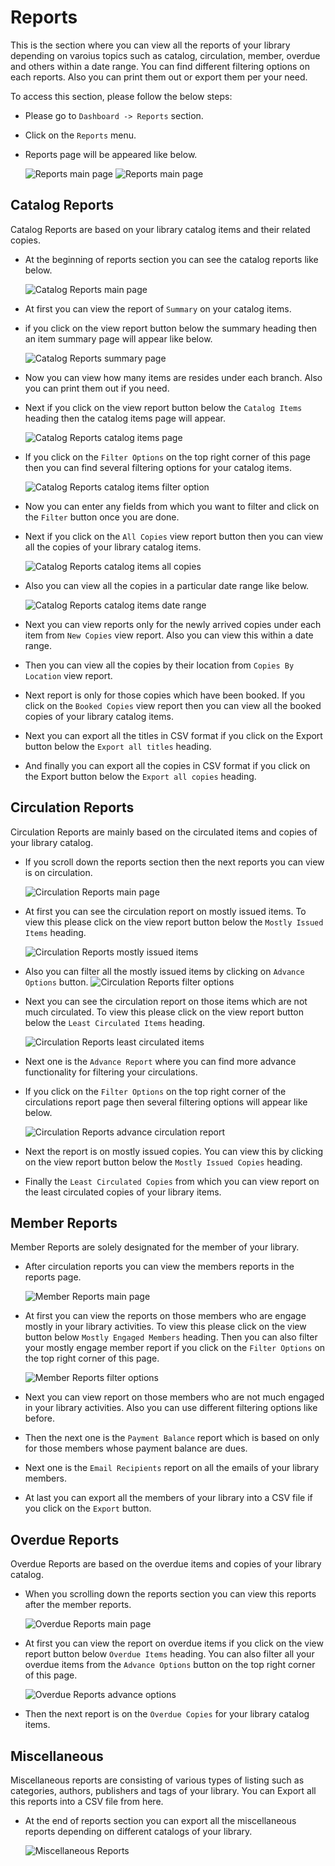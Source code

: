 # Reports

This is the section where you can view all the reports of your library depending on varoius topics such as catalog, circulation, member, overdue and others within a date range. You can find different filtering options on each reports. Also you can print them out or export them per your need. 

To access this section, please follow the below steps:

* Please go to `Dashboard -> Reports` section.
* Click on the `Reports` menu.
* Reports page will be appeared like below.

	![Reports main page](img/reports_main_page.png)
	![Reports main page](img/reports_main_page2.png)

## Catalog Reports

Catalog Reports are based on your library catalog items and their related copies.

* At the beginning of reports section you can see the catalog reports like below.

	![Catalog Reports main page](img/reports_catalog_main_page.png)

* At first you can view the report of `Summary` on your catalog items. 
* if you click on the view report button below the summary heading then an item summary page will appear like below.

	![Catalog Reports summary page](img/reports_catalog_summary_page.png)

* Now you can view how many items are resides under each branch. Also you can print them out if you need.
* Next if you click on the view report button below the `Catalog Items` heading then the catalog items page will appear.

	![Catalog Reports catalog items page](img/reports_catalog_items_page.png)

* If you click on the `Filter Options` on the top right corner of this page then you can find several filtering options for your catalog items.

	![Catalog Reports catalog items filter option](img/reports_catitems_filter_option.png)

* Now you can enter any fields from which you want to filter and click on the `Filter` button once you are done.
* Next if you click on the `All Copies` view report button then you can view all the copies of your library catalog items.

	![Catalog Reports catalog items all copies](img/reports_catalog_items_all_copies.png)

* Also you can view all the copies in a particular date range like below.

	![Catalog Reports catalog items date range](img/reports_catalog-items_date_range.png)

* Next you can view reports only for the newly arrived copies under each item from `New Copies` view report. Also you can view this within a date range.
* Then you can view all the copies by their location from `Copies By Location` view report.
* Next report is only for those copies which have been booked. If you click on the `Booked Copies` view report then you can view all the booked copies of your library catalog items.
* Next you can export all the titles in CSV format if you click on the Export button below the `Export all titles` heading.
* And finally you can export all the copies in CSV format if you click on the Export button below the `Export all copies` heading. 


## Circulation Reports

Circulation Reports are mainly based on the circulated items and copies of your library catalog.

* If you scroll down the reports section then the next reports you can view is on circulation.

	![Circulation Reports main page](img/reports_circulation_main_page.png)

* At first you can see the circulation report on mostly issued items. To view this please click on the view report button below the `Mostly Issued Items` heading.

	![Circulation Reports mostly issued items](img/reports_circulation_mostly_issued_items.png)

* Also you can filter all the mostly issued items by clicking on `Advance Options` button.
	![Circulation Reports filter options](img/reports_circulation_filter_options.png)

* Next you can see the circulation report on those items which are not much circulated. To view this please click on the view report button below the `Least Circulated Items` heading.

	![Circulation Reports least circulated items](img/reports_least_circulated_items.png)

* Next one is the `Advance Report` where you can find more advance functionality for filtering your circulations.
* If you click on the `Filter Options` on the top right corner of the circulations report page then several filtering options will appear like below.

	![Circulation Reports advance circulation report](img/reports_advance_circulation_report.png)
	
* Next the report is on mostly issued copies. You can view this by clicking on the view report button below the `Mostly Issued Copies` heading.
* Finally the `Least Circulated Copies` from which you can view report on the least circulated copies of your library items.

## Member Reports

Member Reports are solely designated for the member of your library. 

* After circulation reports you can view the members reports in the reports page.

	![Member Reports main page](img/report_member_main_page.png)

* At first you can view the reports on those members who are engage mostly in your library activities. To view this please click on the view button below `Mostly Engaged Members` heading. Then you can also filter your mostly engage member report if you click on the `Filter Options` on the top right corner of this page.

	![Member Reports filter options](img/report_member_filter_options.png)
 
* Next you can view report on those members who are not much engaged in your library activities. Also you can use different filtering options like before.
* Then the next one is the `Payment Balance` report which is based on only for those members whose payment balance are dues. 
* Next one is the `Email Recipients` report on all the emails of your library members.
* At last you can export all the members of your library into a CSV file if you click on the `Export` button.

## Overdue Reports

Overdue Reports are based on the overdue items and copies of your library catalog.

* When you scrolling down the reports section you can view this reports after the member reports.

	![Overdue Reports main page](img/report_overdue_main_page.png)

* At first you can view the report on overdue items if you click on the view report button below `Overdue Items` heading. You can also filter all your overdue items from the `Advance Options` button on the top right corner of this page.

	![Overdue Reports advance options](img/report_overdue_advance_options.png)

* Then the next report is on the `Overdue Copies` for your library catalog items.


## Miscellaneous

Miscellaneous reports are consisting of various types of listing such as categories, authors, publishers and tags of your library. You can Export all this reports into a CSV file from here.

* At the end of reports section you can export all the miscellaneous reports depending on different catalogs of your library.

	![Miscellaneous Reports](img/report_miscellaneous.png)